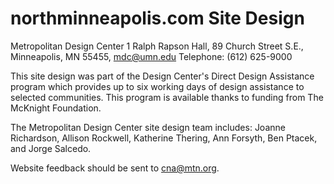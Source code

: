 # northminneapolis.com Site Design

Metropolitan Design Center 
1 Ralph Rapson Hall,
89 Church Street S.E., 
Minneapolis, MN 55455, 
mdc@umn.edu
Telephone: (612) 625-9000

This site design was part of the Design Center's Direct Design Assistance program which provides up to six working days of design assistance to selected communities. This program is available thanks to funding from The McKnight Foundation.

The Metropolitan Design Center site design team includes: Joanne Richardson, Allison Rockwell, Katherine Thering, Ann Forsyth, Ben Ptacek, and Jorge Salcedo.

Website feedback should be sent to cna@mtn.org.